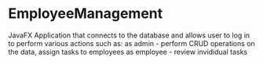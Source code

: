 # EmployeeManagement
JavaFX Application that connects to the database and allows user to log in to perform various actions such as:
as admin - perform CRUD operations on the data, assign tasks to employees
as employee - review invididual tasks
